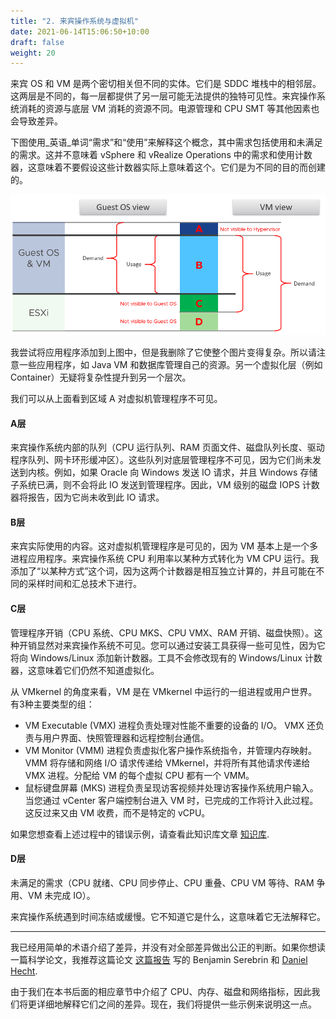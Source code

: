 ```yaml
---
title: "2. 来宾操作系统与虚拟机"
date: 2021-06-14T15:06:50+10:00
draft: false
weight: 20
---
```


来宾 OS 和 VM 是两个密切相关但不同的实体。它们是 SDDC 堆栈中的相邻层。这两层是不同的，每一层都提供了另​​一层可能无法提供的独特可见性。来宾操作系统消耗的资源与底层 VM 消耗的资源不同。电源管理和 CPU SMT 等其他因素也会导致差异。

下图使用_英语_单词“需求”和“使用”来解释这个概念，其中需求包括使用和未满足的需求。这并不意味着 vSphere 和 vRealize Operations 中的需求和使用计数器，这意味着不要假设这些计数器实际上意味着这个。它们是为不同的目的而创建的。

![来宾操作系统视图和虚拟机视图](2.1.2-fig-1.png)

我尝试将应用程序添加到上图中，但是我删除了它使整个图片变得复杂。所以请注意一些应用程序，如 Java VM 和数据库管理自己的资源。另一个虚拟化层（例如 Container）无疑将复杂性提升到另一个层次。

我们可以从上面看到区域 A 对虚拟机管理程序不可见。

#### A层

来宾操作系统内部的队列（CPU 运行队列、RAM 页面文件、磁盘队列长度、驱动程序队列、网卡环形缓冲区）。这些队列对底层管理程序不可见，因为它们尚未发送到内核。例如，如果 Oracle 向 Windows 发送 IO 请求，并且 Windows 存储子系统已满，则不会将此 IO 发送到管理程序。因此，VM 级别的磁盘 IOPS 计数器将报告，因为它尚未收到此 IO 请求。

#### B层

来宾实际使用的内容。这对虚拟机管理程序是可见的，因为 VM 基本上是一个多进程应用程序。来宾操作系统 CPU 利用率以某种方式转化为 VM CPU 运行。我添加了“以某种方式”这个词，因为这两个计数器是相互独立计算的，并且可能在不同的采样时间和汇总技术下进行。

#### C层

管理程序开销（CPU 系统、CPU MKS、CPU VMX、RAM 开销、磁盘快照）。这种开销显然对来宾操作系统不可见。您可以通过安装工具获得一些可见性，因为它将向 Windows/Linux 添加新计数器。工具不会修改现有的 Windows/Linux 计数器，这意味着它们仍然不知道虚拟化。

从 VMkernel 的角度来看，VM 是在 VMkernel 中运行的一组进程或用户世界。有3种主要类型的组：

- VM Executable (VMX) 进程负责处理对性能不重要的设备的 I/O。 VMX 还负责与用户界面、快照管理器和远程控制台通信。
- VM Monitor (VMM) 进程负责虚拟化客户操作系统指令，并管理内存映射。 VMM 将存储和网络 I/O 请求传递给 VMkernel，并将所有其他请求传递给 VMX 进程。分配给 VM 的每个虚拟 CPU 都有一个 VMM。
- 鼠标键盘屏幕 (MKS) 进程负责呈现访客视频并处理访客操作系统用户输入。当您通过 vCenter 客户端控制台进入 VM 时，已完成的工作将计入此过程。这反过来又由 VM 收费，而不是特定的 vCPU。

如果您想查看上述过程中的错误示例，请查看此知识库文章 [知识库](https://kb.vmware.com/s/article/1019471).

#### D层

未满足的需求（CPU 就绪、CPU 同步停止、CPU 重叠、CPU VM 等待、RAM 争用、VM 未完成 IO）。

来宾操作系统遇到时间冻结或缓慢。它不知道它是什么，这意味着它无法解释它。

----

我已经用简单的术语介绍了差异，并没有对全部差异做出公正的判断。如果你想读一篇科学论文，我推荐这篇论文 [这篇报告](https://link.springer.com/chapter/10.1007%2F978-3-642-29737-3_26) 写的 Benjamin Serebrin 和 [Daniel Hecht](https://dblp.org/pid/73/11144.html).

由于我们在本书后面的相应章节中介绍了 CPU、内存、磁盘和网络指标，因此我们将更详细地解释它们之间的差异。现在，我们将提供一些示例来说明这一点。